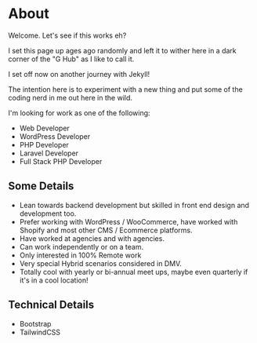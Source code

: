 # About

Welcome. Let's see if this works eh?

I set this page up ages ago randomly and left it to wither here in a dark corner of the "G Hub" as I like to call it.

I set off now on another journey with Jekyll!

The intention here is to experiment with a new thing and put some of the coding nerd in me out here in the wild.

I'm looking for work as one of the following:

* Web Developer 
* WordPress Developer 
* PHP Developer 
* Laravel Developer 
* Full Stack PHP Developer

## Some Details
* Lean towards backend development but skilled in front end design and development too. 
* Prefer working with WordPress / WooCommerce, have worked with Shopify and most other CMS / Ecommerce platforms. 
* Have worked at agencies and with agencies. 
* Can work independently or on a team. 
* Only interested in 100% Remote work 
* Very special Hybrid scenarios considered in DMV. 
* Totally cool with yearly or bi-annual meet ups, maybe even quarterly if it's in a cool location!

## Technical Details

* Bootstrap
* TailwindCSS
